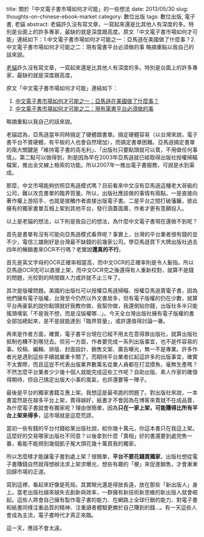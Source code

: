 title:	關於「中文電子書市場如何才可能」的一些想法
date:	2013/05/30
slug:	thoughts-on-chinese-ebook-market
category:	數位出版
tags:	數位出版, 電子書, 老貓
abstract:	老貓許久沒有寫文章，一寫起來還是比其他人有深度的多。特別是台面上的許多專家，最缺的就是深度跟高度。原文「中文電子書市場如何才可能」連結如下：1.中文電子書市場如何才可能之一：亞馬遜在美國做了什麼事？2.中文電子書市場如何才可能之二：現有電書平台必須做的事 略摘重點以我自己的話來說。

[老貓](http://www.contnt.net/)許久沒有寫文章，一寫起來還是比其他人有深度的多。特別是台面上的許多專家，最缺的就是深度跟高度。

原文「中文電子書市場如何才可能」連結如下：

1. [中文電子書市場如何才可能之一：亞馬遜在美國做了什麼事？](http://www.contnt.net/2013/05/what-did-amazon-do-on-ebook.html)
2. [中文電子書市場如何才可能之二：現有電書平台必須做的事](http://www.contnt.net/2013/05/ebook-platform-should-do-more.html)

略摘重點以我自己的話來說。

老貓認為，亞馬遜當年同時搞定了硬體跟書單。搞定硬體容易（以台灣來說，電子書平台不賣硬體，有平板的人也會自然增加），而搞定書單困難。亞馬遜搞定書單的兩大關鍵是「維持電子書的高毛利」、「出版社只要點頭就可以賣，不用做任何事情」。第二點可以做得到，則是因為早在2003年亞馬遜就已經取得出版社授權掃瞄檔案，推出全文線上檢索的功能。所以2007年一推出電子書服務，可說是水到渠成。

那麼，中文市場能夠仿照亞馬遜模式嗎？目前看來中文沒有亞馬遜這種老大哥級的公司，難以攻克書單的臨界質量。所以，出版社應該做的事情有兩點。一是直接向著作權上游招手，也就是接觸作者直接出版電子書。二是平台之間打破藩籬，彼此擁有的獨家書單互相上架到其他平台，發行涵蓋面廣，作者才更有意願投入。

以上是老貓的想法，以下則是我自己的想法，為什麼中文電子書現在還做不到呢？

首先是書單有沒有可能向亞馬遜模式看齊呢？事實上，台灣的平台業者很有錢的並不少，電信三雄剛好是台灣最不缺錢的前幾家公司。學亞馬遜買下大牌出版社過去四年的暢銷書來OCR不行嗎？老實說**還真的不行**。

首先是英文字母的OCR正確率相當高，而中文OCR的正確率則是令人髮指。所以亞馬遜OCR完可以直接上架，而中文OCR完之後還得有人重新校對，就算不是錢的問題，光校對的時間跟人力或許就不止三年了。

其次是版權問題。美國的出版社可以授權亞馬遜掃瞄、授權亞馬遜賣電子書，因為他們擁有電子版權。台灣至今仍然以外文書居多，但有電子版權的仍在少數，就算平台再豪氣的說你點頭就好我教你做，我幫你做，我還倒貼你錢，出版社多半只能搖頭嘆氣「不是我不想，而是沒版權哪...」。今天全台灣出版社擁有電子版權的書全部加總起來，是不是就能達到「臨界質量」，或許還值得討論一番。

再來是作者方面，確實，電子書平台現在已經不用太在意得罪出版社，就算出版社抵制也糟不到哪兒去。但另一方面，作者要完成一系列出版事宜，也不是件容易的事。校稿、編輯、排版、封面設計、銷售文案、廣告曝光，無一不是專業。許多作者光是遇到這些手續就嚴重卡關了。而期待平台業者扛起這許多的出版事宜，確實不太實際，而且這豈不代表出版業界數萬名從業人員都在打混摸魚，毫無生產嗎？不然怎麼平台業者少少幾十個人就能完成這些工作呢？自助出版、素人作家的確值得期待，但自己搞定出版大小事的風氣，也許還要等一陣子。

最後是平台的獨家書籍互惠上架。我想這是最弔詭的問題了。對出版社來說，一本書當然是在越多平台上架，賣得越好，紙書才不會因為在博客來賣就不在成品賣，為什麼電子書就會有獨家呢？理由很簡單，因為**只在一家上架，可能賺得比所有平台上架來得多**，這市場就是這麼荒謬。

當初一些有錢的平台付錢給某出版社說，給你幾十萬元，你這本書只在我這上架。這麼好的交易哪家出版社不同意？以後拿到什麼「賣相」好的書還要到處兜售一番，看能不能撈到幾個凱子冤大頭花幾十萬買我的獨家。

所以怎麼樣才能讓電子書到處上架？很簡單，**平台不要花錢買獨家**，出版社想從電子書賺錢自然就得想辦法求上架求曝光，想些有趣的「梗」來促進銷售，才會漸漸回歸市場的正道。

寫到這裡，看起來好像是死局。其實眼光還是得放長遠，放在那些「新出版人」身上。當老出版社越來越失去創新與效率，一群擁有新技術新思維的新出版人就會崛起。這些人將會自己擁有製作電子書的能力、在網路上全球行銷的能力、對電子書和紙書同樣注重品質的精神、注重讀者體驗更勝於自己賺到的錢...。有一天這些人會成為主流，電子書時代才真正來臨。

這一天，應該不會太遠。